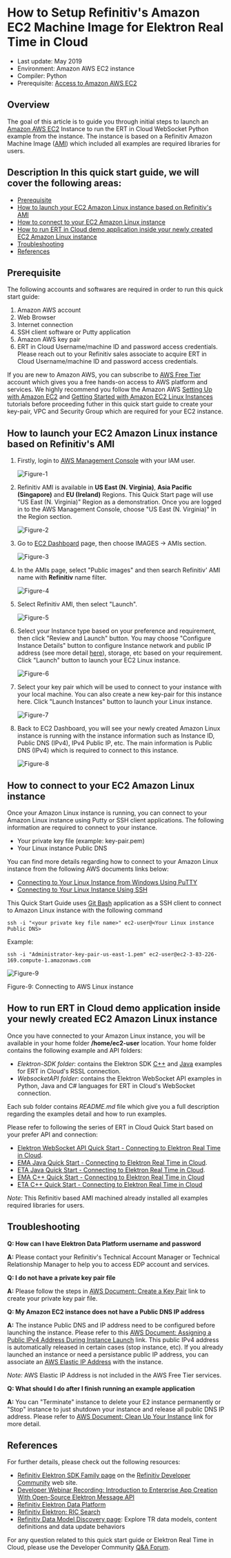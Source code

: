 # How to Setup Refinitiv's Amazon EC2 Machine Image for Elektron Real Time in Cloud
- Last update: May 2019
- Environment: Amazon AWS EC2 instance
- Compiler: Python
- Prerequisite: [Access to Amazon AWS EC2](#prerequisite)

## Overview

The goal of this article is to guide you through initial steps to launch an [Amazon AWS EC2](https://aws.amazon.com/ec2/) Instance to run the ERT in Cloud WebSocket Python example from the instance. The instance is based on a Refinitiv Amazon Machine Image ([AMI](https://docs.aws.amazon.com/AWSEC2/latest/UserGuide/AMIs.html)) which included all examples are required libraries for users.  

<!--Once you complete this, further tutorials on using the Elektron Websockets API can be found in the [Elektron WebSocket API page](https://developers.refinitiv.com/elektron/websocket-api) of the [Developer Community](https://developers.refinitiv.com/).-->


## Description In this quick start guide, we will cover the following areas:
- [Prerequisite](#prerequisite)
- [How to launch your EC2 Amazon Linux instance based on Refinitiv's AMI](#launch)
- [How to connect to your EC2 Amazon Linux instance](#connect)
- [How to run ERT in Cloud demo application inside your newly created EC2 Amazon Linux instance](#run_ami)
- [Troubleshooting](#troubleshooting)
- [References](#references)

## <a id="prerequisite"></a>Prerequisite 

The following accounts and softwares are required in order to run this quick start guide:
1. Amazon AWS account
2. Web Browser
3. Internet connection
4. SSH client software or Putty application
5. Amazon AWS key pair
6. ERT in Cloud Username/machine ID and password access credentials. Please reach out to your Refinitiv sales associate to acquire ERT in Cloud Username/machine ID and password access credentials.

If you are new to Amazon AWS, you can subscribe to [AWS Free Tier](https://aws.amazon.com/free/) account which gives you a free hands-on access to AWS platform and services. We highly recommend you follow the Amazon AWS [Setting Up with Amazon EC2](https://docs.aws.amazon.com/AWSEC2/latest/UserGuide/get-set-up-for-amazon-ec2.html) and [Getting Started with Amazon EC2 Linux Instances](https://docs.aws.amazon.com/AWSEC2/latest/UserGuide/EC2_GetStarted.html) tutorials before proceeding futher in this quick start guide to create your key-pair, VPC and Security Group which are required for your EC2 instance.

## <a id="launch"></a>How to launch your EC2 Amazon Linux instance based on Refinitiv's AMI 
1. Firstly, login to [AWS Management Console](https://console.aws.amazon.com/console/home) with your IAM user. 

    ![Figure-1](images/draft14_esdk13/edp_rt_1_draft14_blue.png "Login to AWS console as IAM user")
    
    <!--![](/sites/default/files/inline/images/edp_rt_1.png)-->

2. Refinitiv AMI is available in **US East (N. Virginia)**, **Asia Pacific (Singapore)** and **EU (Ireland)** Regions. This Quick Start page will use "US East (N. Virginia)" Region as a demonstration. Once you are logged in to the AWS Management Console, choose "US East (N. Virginia)" In the Region section.

    ![Figure-2](images/draft14_esdk13/edp_rt_2_draft14_blue.png "Choose US East N. Virginia region") 
    
    <!-- ![](/sites/default/files/inline/images/edp_rt_2.png) -->

3. Go to [EC2 Dashboard](https://console.aws.amazon.com/ec2/v2/home) page, then choose IMAGES -> AMIs section.

    ![Figure-3](images/draft14_esdk13/edp_rt_3_draft14_blue.png "EC2 Dashboard") 
    
    <!-- ![](/sites/default/files/inline/images/edp_rt_3.png) -->

4. In the AMIs page, select "Public images" and then search Refinitiv' AMI name with **Refinitiv** name filter.

    ![Figure-4](images/draft14_esdk13/edp_rt_4_draft14_blue_2.png "Searching Refinitiv AMI") 
    
    <!-- ![](/sites/default/files/inline/images/edp_rt_4.png) -->

5. Select Refinitiv AMI, then select "Launch".

    ![Figure-5](images/draft14_esdk13/edp_rt_5_draft14_blue.png "Launch instance 1") 
    
    <!-- ![](/sites/default/files/inline/images/edp_rt_5_0.png) -->

6. Select your Instance type based on your preference and requirement, then click "Review and Launch" button. You may choose "Configure Instance Details" button to configure Instance network and public IP address (see more detail [here](https://docs.aws.amazon.com/AmazonVPC/latest/UserGuide/vpc-ip-addressing.html#vpc-public-ip)), storage, etc based on your requirement. Click "Launch" button to launch your EC2 Linux instance.

    ![Figure-6](images/draft14_esdk13/edp_rt_7_draft14.png "Launch instance 2") 

    <!-- ![](/sites/default/files/inline/images/edp_rt_7.png) -->

7. Select your key pair which will be used to connect to your instance with your local machine. You can also create a new key-pair for this instance here. Click "Launch Instances" button to launch your Linux instance.

    ![Figure-7](images/draft14_esdk13/edp_rt_8_draft14.png "Select key pair") 

    <!-- ![](/sites/default/files/inline/images/edp_rt_8.png) -->

8. Back to EC2 Dashboard, you will see your newly created Amazon Linux instance is running with the instance information such as Instance ID, Public DNS (IPv4), IPv4 Public IP, etc. The main information is Public DNS (IPv4) which is required to connect to this instance.

    ![Figure-8](images/draft14_esdk13/edp_rt_9_draft14_blue_2.png "Instance is running") 

    <!-- ![](/sites/default/files/inline/images/edp_rt_9.png) -->

## <a id="connect"></a>How to connect to your EC2 Amazon Linux instance

Once your Amazon Linux instance is running, you can connect to your Amazon Linux instance using Putty or SSH client applications. The following information are required to connect to your instance.
- Your private key file (example: key-pair.pem)
- Your Linux instance Public DNS

You can find more details regarding how to connect to your Amazon Linux instance from the following AWS documents links below:
- [Connecting to Your Linux Instance from Windows Using PuTTY](https://docs.aws.amazon.com/AWSEC2/latest/UserGuide/putty.html)
- [Connecting to Your Linux Instance Using SSH](https://docs.aws.amazon.com/AWSEC2/latest/UserGuide/AccessingInstancesLinux.html)

This Quick Start Guide uses [Git Bash](https://git-scm.com/downloads) application as a SSH client to connect to Amazon Linux instance with the following command

```
ssh -i "<your private key file name>" ec2-user@<Your Linux instance Public DNS>
```

Example:
```
ssh -i "Administrator-key-pair-us-east-1.pem" ec2-user@ec2-3-83-226-169.compute-1.amazonaws.com
```
![Figure-9](images/draft14_esdk13/edp_rt_10_draft14.png "Connecting to AWS Linux instance") 

<!-- ![](/sites/default/files/inline/images/edp_rt_10.png) -->

Figure-9: Connecting to AWS Linux instance

## <a id="run_ami"></a>How to run ERT in Cloud demo application inside your newly created EC2 Amazon Linux instance

Once you have connected to your Amazon Linux instance, you will be available in your home folder **/home/ec2-user** location. Your home folder contains the following example and API folders:
- *Elektron-SDK folder*: contains the Elektron SDK [C++](https://developers.refinitiv.com/elektron/elektron-sdk-cc) and [Java](https://developers.refinitiv.com/elektron/elektron-sdk-java) examples for ERT in Cloud's RSSL connection.
- *WebsocketAPI folder*: contains the Elektron WebSocket API examples in Python, Java and C# languages for ERT in Cloud's WebSocket connection.

Each sub folder contains *README.md* file which give you a full description regarding the examples detail and how to run examples. 

Please refer to following the series of ERT in Cloud Quick Start based on your prefer API and connection:
* [Elektron WebSocket API Quick Start - Connecting to Elektron Real Time in Cloud](https://developers.refinitiv.com/elektron/websocket-api/quick-start?content=45253&type=quick_start).
* [EMA Java Quick Start - Connecting to Elektron Real Time in Cloud](https://developers.refinitiv.com/elektron/elektron-sdk-java/quick-start?content=66483&type=quick_start).
* [ETA Java Quick Start - Connecting to Elektron Real Time in Cloud](https://developers.refinitiv.com/elektron/elektron-sdk-java/quick-start?content=66486&type=quick_start).
* [EMA C++ Quick Start - Connecting to Elektron Real Time in Cloud](https://developers.refinitiv.com/elektron/elektron-sdk-cc/quick-start?content=64988&type=quick_start)
* [ETA C++ Quick Start - Connecting to Elektron Real Time in Cloud](https://developers.refinitiv.com/elektron/elektron-sdk-cc/quick-start?content=67018&type=quick_start)

<!--
This Quick Start is focusing on the Pyton's market_price_edpgw_service_discovery.py application. The market_price_edpgw_service_discovery.py file is an example Python application that sends the HTTP request to the EDP Gateway with the specified username and password for authentication, then it receives an authentication token to sends the HTTP request to EDP Streming Service Discovery to get associcate ERT in Cloud endpoint, then it login and consumes real-time streaming quote data from ERT in Cloud via the [Elektron WebSocket API](https://developers.refinitiv.com/elektron/websocket-api).
-->
*Note:* This Refinitiv based AMI machined already installed all examples required libraries for users. 

## <a id="troubleshooting"></a>Troubleshooting

**Q: How can I have Elektron Data Platform username and password**

**A:** Please contact your Refinitiv's Technical Account Manager or Technical Relationship Manager to help you to access EDP account and services.

**Q: I do not have a private key pair file**

**A:** Please follow the steps in [AWS Document: Create a Key Pair](https://docs.aws.amazon.com/AWSEC2/latest/UserGuide/get-set-up-for-amazon-ec2.html#create-a-key-pair) link to create your private key pair file.

**Q: My Amazon EC2 instance does not have a Public DNS IP address**

**A:** The instance Public DNS and IP address need to be configured before launching the instance. Please refer to this [AWS Document: Assigning a Public IPv4 Address During Instance Launch](https://docs.aws.amazon.com/AmazonVPC/latest/UserGuide/vpc-ip-addressing.html#vpc-public-ip) link. This public IPv4 address is automatically released in certain cases (stop instance, etc). If you already launched an instance or need a persistance public IP address, you can associate an [AWS Elastic IP Address](https://docs.aws.amazon.com/AmazonVPC/latest/UserGuide/vpc-eips.html) with the instance.

*Note:* AWS Elastic IP Address is not included in the AWS Free Tier services.

**Q: What should I do after I finish running an example application**

**A:** You can "Terminate" instance to delete your E2 instance permanently or "Stop" instance to just shutdown your instance and release all public DNS IP address. Please refer to [AWS Document: Clean Up Your Instance](https://docs.aws.amazon.com/AWSEC2/latest/UserGuide/EC2_GetStarted.html#ec2-clean-up-your-instance) link for more detail. 

## <a id="references"></a>References
For further details, please check out the following resources:
* [Refinitiv Elektron SDK Family page](https://developers.refinitiv.com/elektron) on the [Refinitiv Developer Community](https://developers.thomsonreuters.com/) web site.
* [Developer Webinar Recording: Introduction to Enterprise App Creation With Open-Source Elektron Message API ](https://www.youtube.com/watch?v=2pyhYmgHxlU)
* [Refinitiv Elektron Data Platform](https://developers.refinitiv.com/elektron-data-platform)
* [Refinitiv Elektron: RIC Search](https://developers.refinitiv.com/elektron/websocket-api/dev-tools?type=ric)
* [Refinitiv Data Model Discovery page](https://refinitiv.fixspec.com/specserver/specs/reuters): Explore TR data models, content definitions and data update behaviors

For any question related to this quick start guide or Elektron Real Time in Cloud, please use the Developer Community [Q&A Forum](https://community.developers.thomsonreuters.com/spaces/71/index.html).

<!--* [Refinitiv Elektron WebSocket API: Quick Start Guide](https://developers.thomsonreuters.com/elektron/websocket-api/quick-start)-->
<!--* [Developer Webinar Recording: Introduction to Electron WebSocket API](https://www.youtube.com/watch?v=CDKWMsIQfaw)-->







